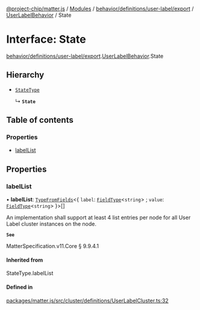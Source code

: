 [@project-chip/matter.js](../README.md) / [Modules](../modules.md) / [behavior/definitions/user-label/export](../modules/behavior_definitions_user_label_export.md) / [UserLabelBehavior](../modules/behavior_definitions_user_label_export.UserLabelBehavior.md) / State

# Interface: State

[behavior/definitions/user-label/export](../modules/behavior_definitions_user_label_export.md).[UserLabelBehavior](../modules/behavior_definitions_user_label_export.UserLabelBehavior.md).State

## Hierarchy

- [`StateType`](../modules/behavior_definitions_user_label_export._internal_.md#statetype)

  ↳ **`State`**

## Table of contents

### Properties

- [labelList](behavior_definitions_user_label_export.UserLabelBehavior.State.md#labellist)

## Properties

### labelList

• **labelList**: [`TypeFromFields`](../modules/tlv_export.md#typefromfields)\<\{ `label`: [`FieldType`](tlv_export.FieldType.md)\<`string`\> ; `value`: [`FieldType`](tlv_export.FieldType.md)\<`string`\>  }\>[]

An implementation shall support at least 4 list entries per node for all User Label cluster instances on
the node.

**`See`**

MatterSpecification.v11.Core § 9.9.4.1

#### Inherited from

StateType.labelList

#### Defined in

[packages/matter.js/src/cluster/definitions/UserLabelCluster.ts:32](https://github.com/project-chip/matter.js/blob/0c058ae17fdba4c0b89b8b13c309011d51782299/packages/matter.js/src/cluster/definitions/UserLabelCluster.ts#L32)
